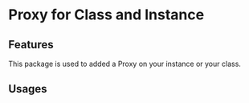 # Proxy for Class and Instance

## Features
This package is used to added a Proxy on your instance or your class. 

## Usages